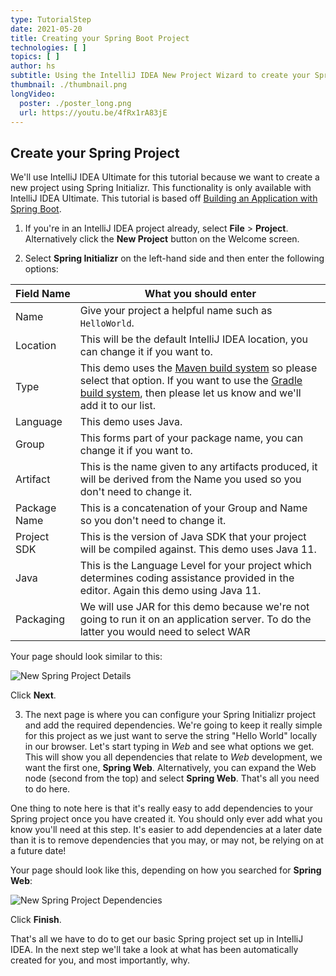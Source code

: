```yaml
---
type: TutorialStep
date: 2021-05-20
title: Creating your Spring Boot Project
technologies: [ ]
topics: [ ]
author: hs
subtitle: Using the IntelliJ IDEA New Project Wizard to create your Spring project and select dependencies.
thumbnail: ./thumbnail.png
longVideo:
  poster: ./poster_long.png
  url: https://youtu.be/4fRx1rA83jE
---
```


## Create your Spring Project
We'll use IntelliJ IDEA Ultimate for this tutorial because we want to create a new project using Spring Initializr. This functionality is only available with IntelliJ IDEA Ultimate. This tutorial is based off [Building an Application with Spring Boot](https://spring.io/guides/gs/spring-boot/).

1) If you're in an IntelliJ IDEA project already, select **File** > **Project**. Alternatively click the **New Project** button on the Welcome screen.

2) Select **Spring Initializr** on the left-hand side and then enter the following options:

| Field Name   | What you should enter                                                                                                                                                                                                                       |
| ------------ | ------------------------------------------------------------------------------------------------------------------------------------------------------------------------------------------------------------------------------------------- |
| Name         | Give your project a helpful name such as `HelloWorld`.                                                                                                                                                                                      |
| Location     | This will be the default IntelliJ IDEA location, you can change it if you want to.                                                                                                                                                          |
| Type         | This demo uses the [Maven build system](https://maven.apache.org/what-is-maven.html) so please select that option. If you want to use the [Gradle build system](https://gradle.org/), then please let us know and we'll add it to our list. |
| Language     | This demo uses Java.                                                                                                                                                                                                                        |
| Group        | This forms part of your package name, you can change it if you want to.                                                                                                                                                                     |
| Artifact     | This is the name given to any artifacts produced, it will be derived from the Name you used so you don't need to change it.                                                                                                                 |
| Package Name | This is a concatenation of your Group and Name so you don't need to change it.                                                                                                                                                              |
| Project SDK  | This is the version of Java SDK that your project will be compiled against. This demo uses Java 11.                                                                                                                                         |
| Java         | This is the Language Level for your project which determines coding assistance provided in the editor. Again this demo using Java 11.                                                                                                       |
| Packaging    | We will use JAR for this demo because we're not going to run it on an application server. To do the latter you would need to select WAR                                                                                                     |

Your page should look similar to this:

![New Spring Project Details](new-spring-project-details.png)

Click **Next**.

3) The next page is where you can configure your Spring Initializr project and add the required dependencies. We're going to keep it really simple for this project as we just want to serve the string "Hello World" locally in our browser. Let's start typing in _Web_ and see what options we get. This will show you all dependencies that relate to _Web_ development, we want the first one, **Spring Web**. Alternatively, you can expand the Web node (second from the top) and select **Spring Web**. That's all you need to do here.

One thing to note here is that it's really easy to add dependencies to your Spring project once you have created it. You should only ever add what you know you'll need at this step. It's easier to add dependencies at a later date than it is to remove dependencies that you may, or may not, be relying on at a future date!

Your page should look like this, depending on how you searched for **Spring Web**:

![New Spring Project Dependencies](new-spring-project-dependencies.png)

Click **Finish**.

That's all we have to do to get our basic Spring project set up in IntelliJ IDEA. In the next step we'll take a look at what has been automatically created for you, and most importantly, why.

